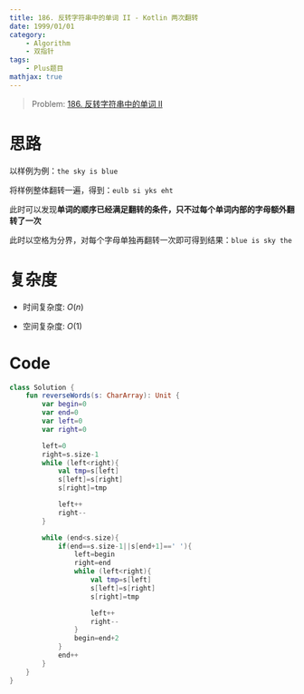 ```yaml
---
title: 186. 反转字符串中的单词 II - Kotlin 两次翻转
date: 1999/01/01
category: 
    - Algorithm
    - 双指针
tags:
    - Plus题目
mathjax: true
---
```

> Problem: [186. 反转字符串中的单词 II](https://leetcode.cn/problems/reverse-words-in-a-string-ii/description/)

# 思路
以样例为例：`the sky is blue`

将样例整体翻转一遍，得到：`eulb si yks eht`

此时可以发现**单词的顺序已经满足翻转的条件，只不过每个单词内部的字母额外翻转了一次**

此时以空格为分界，对每个字母单独再翻转一次即可得到结果：`blue is sky the`

# 复杂度
- 时间复杂度:  $O(n)$

- 空间复杂度:  $O(1)$

# Code
```Kotlin
class Solution {
    fun reverseWords(s: CharArray): Unit {
        var begin=0
        var end=0
        var left=0
        var right=0

        left=0
        right=s.size-1
        while (left<right){
            val tmp=s[left]
            s[left]=s[right]
            s[right]=tmp

            left++
            right--
        }

        while (end<s.size){
            if(end==s.size-1||s[end+1]==' '){
                left=begin
                right=end
                while (left<right){
                    val tmp=s[left]
                    s[left]=s[right]
                    s[right]=tmp

                    left++
                    right--
                }
                begin=end+2
            }
            end++
        }
    }
}
```
